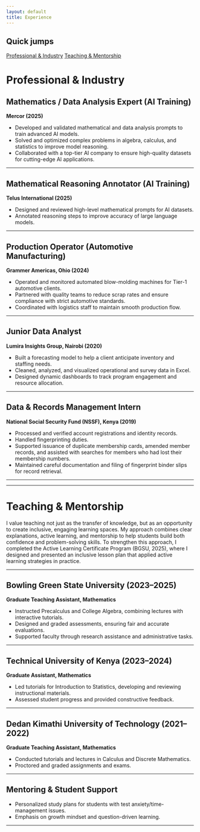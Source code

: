```yaml
---
layout: default
title: Experience
---
```



<div class="page-shell">
  <aside class="sidebar">
    <h2>Quick jumps</h2>
    <a href="#professional-and-industry">Professional & Industry</a>
    <a href="#teaching-and-mentorship">Teaching & Mentorship</a>
  </aside>

  <div class="content" markdown="1">

# Professional & Industry  

## Mathematics / Data Analysis Expert (AI Training)  
**Mercor (2025)**  
- Developed and validated mathematical and data analysis prompts to train advanced AI models.  
- Solved and optimized complex problems in algebra, calculus, and statistics to improve model reasoning.  
- Collaborated with a top-tier AI company to ensure high-quality datasets for cutting-edge AI applications.  

---

## Mathematical Reasoning Annotator (AI Training)  
**Telus International (2025)**  
- Designed and reviewed high-level mathematical prompts for AI datasets.  
- Annotated reasoning steps to improve accuracy of large language models.  

---

## Production Operator (Automotive Manufacturing)  
**Grammer Americas, Ohio (2024)**  
- Operated and monitored automated blow-molding machines for Tier-1 automotive clients.  
- Partnered with quality teams to reduce scrap rates and ensure compliance with strict automotive standards.  
- Coordinated with logistics staff to maintain smooth production flow.  

---

## Junior Data Analyst  
**Lumira Insights Group, Nairobi (2020)**  
- Built a forecasting model to help a client anticipate inventory and staffing needs.  
- Cleaned, analyzed, and visualized operational and survey data in Excel.  
- Designed dynamic dashboards to track program engagement and resource allocation.  

---

## Data & Records Management Intern  
**National Social Security Fund (NSSF), Kenya (2019)**  
- Processed and verified account registrations and identity records.  
- Handled fingerprinting duties.  
- Supported issuance of duplicate membership cards, amended member records, and assisted with searches for members who had lost their membership numbers.  
- Maintained careful documentation and filing of fingerprint binder slips for record retrieval.  

---
---


# Teaching & Mentorship  

I value teaching not just as the transfer of knowledge, but as an opportunity to create inclusive, engaging learning spaces. My approach combines clear explanations, active learning, and mentorship to help students build both confidence and problem-solving skills. To strengthen this approach, I completed the Active Learning Certificate Program (BGSU, 2025), where I designed and presented an inclusive lesson plan that applied active learning strategies in practice.

---

## Bowling Green State University (2023–2025)  
**Graduate Teaching Assistant, Mathematics**  
- Instructed Precalculus and College Algebra, combining lectures with interactive tutorials.  
- Designed and graded assessments, ensuring fair and accurate evaluations.  
- Supported faculty through research assistance and administrative tasks.  

---

## Technical University of Kenya (2023–2024)  
**Graduate Assistant, Mathematics** 
- Led tutorials for Introduction to Statistics, developing and reviewing instructional materials.  
- Assessed student progress and provided constructive feedback.  

---

## Dedan Kimathi University of Technology (2021–2022)  
**Graduate Teaching Assistant, Mathematics**  
- Conducted tutorials and lectures in Calculus and Discrete Mathematics.  
- Proctored and graded assignments and exams.  

---

## Mentoring & Student Support
- Personalized study plans for students with test anxiety/time-management issues.  
- Emphasis on growth mindset and question-driven learning.

---
    
  </div>
</div>

